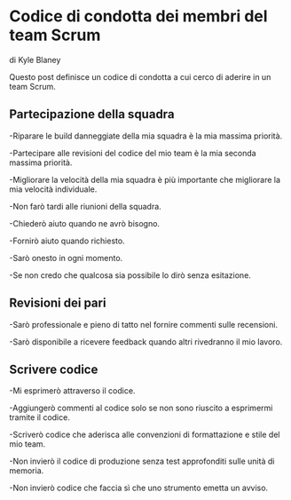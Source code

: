 # Codice di condotta dei membri del team Scrum

di Kyle Blaney

Questo post definisce un codice di condotta a cui cerco di aderire in un team Scrum.


## Partecipazione della squadra

-Riparare le build danneggiate della mia squadra è la mia massima priorità.

-Partecipare alle revisioni del codice del mio team è la mia seconda massima priorità.

-Migliorare la velocità della mia squadra è più importante che migliorare la mia velocità individuale.

-Non farò tardi alle riunioni della squadra.

-Chiederò aiuto quando ne avrò bisogno.

-Fornirò aiuto quando richiesto.

-Sarò onesto in ogni momento.

-Se non credo che qualcosa sia possibile lo dirò senza esitazione.


## Revisioni dei pari

-Sarò professionale e pieno di tatto nel fornire commenti sulle recensioni.

-Sarò disponibile a ricevere feedback quando altri rivedranno il mio lavoro.


## Scrivere codice

-Mi esprimerò attraverso il codice.

-Aggiungerò commenti al codice solo se non sono riuscito a esprimermi tramite il codice.

-Scriverò codice che aderisca alle convenzioni di formattazione e stile del mio team.

-Non invierò il codice di produzione senza test approfonditi sulle unità di memoria.

-Non invierò codice che faccia sì che uno strumento emetta un avviso.
